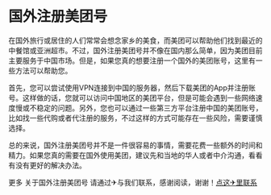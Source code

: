 # 国外注册美团号

在国外旅行或居住的人们常常会想念家乡的美食，而美团可以帮助他们找到最近的中餐馆或亚洲超市。不过，国外注册美团号并不像在国内那么简单，因为美团目前主要服务于中国市场。但是，如果您真的想要注册一个国外的美团账号，这里有一些方法可以帮助您。

首先，您可以尝试使用VPN连接到中国的服务器，然后下载美团的App并注册账号。这样做的话，您就可以访问中国地区的美团平台，但是可能会遇到一些网络速度慢或不稳定的问题。另外，您也可以通过一些第三方平台注册中国的美团账号，比如找一些代购或者代注册的服务，不过这样的方式可能存在一些风险，需要谨慎选择。

总的来说，国外注册美团号并不是一件很容易的事情，需要花费一些额外的时间和精力。如果您真的需要在国外使用美团，建议先和当地的华人或者中介沟通，看看有没有更好的解决办法。

更多 关于国外注册美团号 请通过✈与我们联系，感谢阅读，谢谢！[点这✈里联系](https://ads.k02.cc)